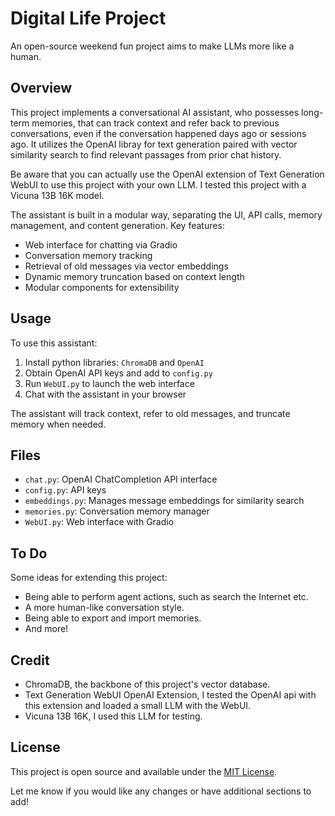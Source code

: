 # Digital Life Project

An open-source weekend fun project aims to make LLMs more like a human. 

## Overview

This project implements a conversational AI assistant, who possesses long-term memories, that can track context and refer back to previous conversations, even if the conversation happened days ago or sessions ago. It utilizes the OpenAI libray for text generation paired with vector similarity search to find relevant passages from prior chat history.

Be aware that you can actually use the OpenAI extension of Text Generation WebUI to use this project with your own LLM. I tested this project with a Vicuna 13B 16K model. 

The assistant is built in a modular way, separating the UI, API calls, memory management, and content generation. Key features:

- Web interface for chatting via Gradio 
- Conversation memory tracking
- Retrieval of old messages via vector embeddings
- Dynamic memory truncation based on context length
- Modular components for extensibility

## Usage

To use this assistant:

1. Install python libraries: `ChromaDB` and `OpenAI`
2. Obtain OpenAI API keys and add to `config.py`
3. Run `WebUI.py` to launch the web interface
4. Chat with the assistant in your browser

The assistant will track context, refer to old messages, and truncate memory when needed.

## Files

- `chat.py`: OpenAI ChatCompletion API interface 
- `config.py`: API keys 
- `embeddings.py`: Manages message embeddings for similarity search  
- `memories.py`: Conversation memory manager
- `WebUI.py`: Web interface with Gradio

## To Do

Some ideas for extending this project:

- Being able to perform agent actions, such as search the Internet etc.
- A more human-like conversation style.
- Being able to export and import memories.
- And more!

## Credit

- ChromaDB, the backbone of this project's vector database.
- Text Generation WebUI OpenAI Extension, I tested the OpenAI api with this extension and loaded a small LLM with the WebUI.
- Vicuna 13B 16K, I used this LLM for testing. 

## License

This project is open source and available under the [MIT License](LICENSE).

Let me know if you would like any changes or have additional sections to add!
